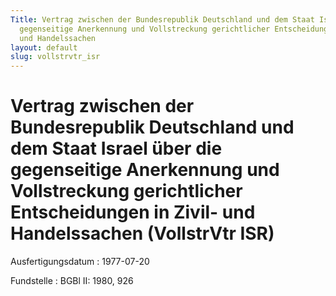 ```yaml
---
Title: Vertrag zwischen der Bundesrepublik Deutschland und dem Staat Israel über die
  gegenseitige Anerkennung und Vollstreckung gerichtlicher Entscheidungen in Zivil-
  und Handelssachen
layout: default
slug: vollstrvtr_isr
---
```


# Vertrag zwischen der Bundesrepublik Deutschland und dem Staat Israel über die gegenseitige Anerkennung und Vollstreckung gerichtlicher Entscheidungen in Zivil- und Handelssachen (VollstrVtr ISR)

Ausfertigungsdatum
:   1977-07-20

Fundstelle
:   BGBl II: 1980, 926

